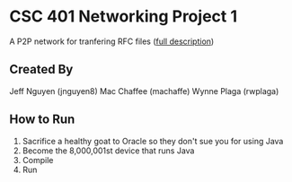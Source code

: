 # CSC 401 Networking Project 1

A P2P network for tranfering RFC files ([full description](https://moodle-courses1819.wolfware.ncsu.edu/pluginfile.php/1154226/mod_assign/introattachment/0/proj1.pdf))

## Created By
Jeff Nguyen (jnguyen8)
Mac Chaffee (machaffe)
Wynne Plaga (rwplaga)

## How to Run
1. Sacrifice a healthy goat to Oracle so they don't sue you for using Java
2. Become the 8,000,001st device that runs Java
3. Compile
4. Run
